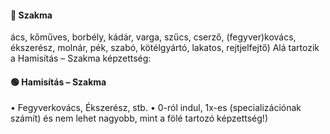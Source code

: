 #### 🔵 Szakma

ács, kőműves, borbély, kádár, varga, szűcs, cserző, (fegyver)kovács, ékszerész, molnár, pék, szabó, kötélgyártó, lakatos, rejtjelfejtő)
Alá tartozik a Hamisítás – Szakma képzettség:

#### 🟢 Hamisítás – Szakma
• Fegyverkovács, Ékszerész, stb.
• 0-ról indul, 1x-es (specializációnak számít) és nem lehet nagyobb, mint a fölé tartozó képzettség!)
